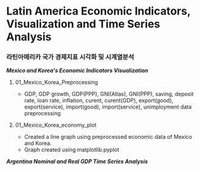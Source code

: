 # Latin America Economic Indicators, Visualization and Time Series Analysis
### 라틴아메리카 국가 경제지표 시각화 및 시계열분석

***Mexico and Korea's Economic Indicators Visualization***

1. 01_Mexico_Korea_Preprocessing
    - GDP, GDP growth, GDP(PPP), GNI(Atlas), GNI(PPP), saving, deposit rate, loan rate, inflation, curent, curent(GDP), export(good), export(service), import(good), import(service), unimployment data preprocessing

2. 01_Mexico_Korea_economy_plot
    - Created a line graph using preprocessed economic data of Mexico and Korea.
    - Graph created using matplotlib.pyplot

***Argentina Nominal and Real GDP Time Series Analysis***

